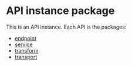 # API instance package

This is an API instance. Each API is the packages:

- [endpoint](endpoint/README.md)
- [service](service/README.md)
- [transform](transform/README.md)
- [transport](transport/README.md)
